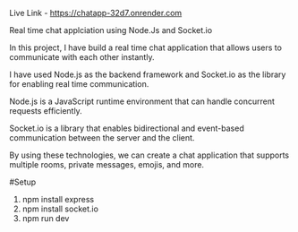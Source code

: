 Live Link - https://chatapp-32d7.onrender.com

Real time chat applciation using Node.Js and Socket.io


In this project, I have build a real time chat application that allows users to communicate with each other instantly. 

I have used Node.js as the backend framework and Socket.io as the library for enabling real time communication. 

Node.js is a JavaScript runtime environment that can handle concurrent requests efficiently. 

Socket.io is a library that enables bidirectional and event-based communication between the server and the client. 

By using these technologies, we can create a chat application that supports multiple rooms, private messages, emojis, and more.


#Setup
1. npm install express
2. npm install socket.io
3. npm run dev

